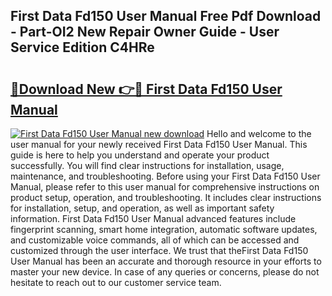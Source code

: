 ## First Data Fd150 User Manual Free Pdf Download - Part-OI2 New Repair Owner Guide - User Service Edition C4HRe

# <h2><a href="http://bc15243.oget.top/?id=First+Data+Fd150+User+Manual">🔗Download New 👉🔴 First Data Fd150 User Manual</a></h2>

[![First Data Fd150 User Manual new download](https://i.imgur.com/5g1atiW.png)](http://bc15243.oget.top/?id=First+Data+Fd150+User+Manual)
Hello and welcome to the user manual for your newly received First Data Fd150 User Manual. This guide is here to help you understand and operate your product successfully. You will find clear instructions for installation, usage, maintenance, and troubleshooting. Before using your First Data Fd150 User Manual, please refer to this user manual for comprehensive instructions on product setup, operation, and troubleshooting. It includes clear instructions for installation, setup, and operation, as well as important safety information. First Data Fd150 User Manual advanced features include fingerprint scanning, smart home integration, automatic software updates, and customizable voice commands, all of which can be accessed and customized through the user interface. We trust that theFirst Data Fd150 User Manual has been an accurate and thorough resource in your efforts to master your new device. In case of any queries or concerns, please do not hesitate to reach out to our customer service team.
